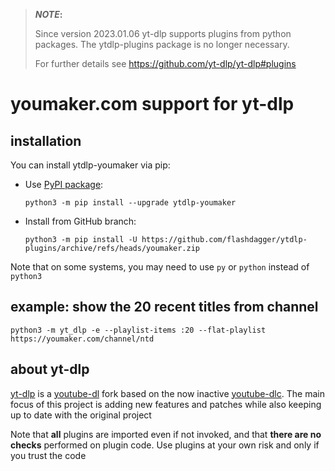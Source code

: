 > **_NOTE_:**  
> 
> Since version 2023.01.06 yt-dlp supports plugins from python packages.
> The ytdlp-plugins package is no longer necessary.
> 
> For further details see https://github.com/yt-dlp/yt-dlp#plugins

# youmaker.com support for yt-dlp

## installation

You can install ytdlp-youmaker via pip:

* Use [PyPI package](https://pypi.org/project/yt-dlp):

  `python3 -m pip install --upgrade ytdlp-youmaker`
* Install from GitHub branch:

  `python3 -m pip install -U https://github.com/flashdagger/ytdlp-plugins/archive/refs/heads/youmaker.zip`

Note that on some systems, you may need to use `py` or `python` instead of `python3`

## example: show the 20 recent titles from channel

`python3 -m yt_dlp -e --playlist-items :20 --flat-playlist https://youmaker.com/channel/ntd`


## about yt-dlp

[yt-dlp](https://github.com/yt-dlp/yt-dlp) is a [youtube-dl](https://github.com/ytdl-org/youtube-dl) fork based on the now
inactive [youtube-dlc](https://github.com/blackjack4494/yt-dlc). The main focus of this project is adding new features
and patches while also keeping up to date with the original project

Note that **all** plugins are imported even if not invoked, and that **there are no checks** performed on plugin code.
Use plugins at your own risk and only if you trust the code

